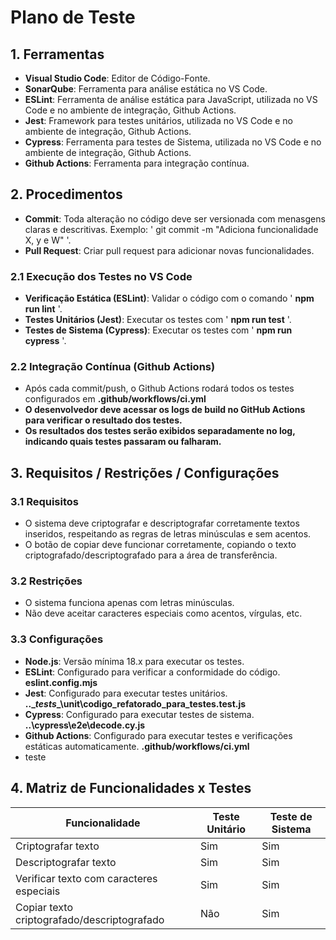 # Plano de Teste

## 1. Ferramentas
- **Visual Studio Code**: Editor de Código-Fonte.
- **SonarQube**: Ferramenta para análise estática no VS Code.
- **ESLint**: Ferramenta de análise estática para JavaScript, utilizada no VS Code e no ambiente de integração, Github Actions.
- **Jest**: Framework para testes unitários, utilizada no VS Code e no ambiente de integração, Github Actions.
- **Cypress**: Ferramenta para testes de Sistema, utilizada no VS Code e no ambiente de integração, Github Actions.
- **Github Actions**: Ferramenta para integração contínua.
  
## 2. Procedimentos
- **Commit**: Toda alteração no código deve ser versionada com menasgens claras e descritivas.
    Exemplo: ' git commit -m "Adiciona funcionalidade X, y e W" '.
- **Pull Request**: Criar pull request para adicionar novas funcionalidades.

### 2.1 Execução dos Testes no VS Code
- **Verificação Estática (ESLint)**: Validar o código com o comando ' **npm run lint** '.
- **Testes Unitários (Jest)**: Executar os testes com ' **npm run test** '.
- **Testes de Sistema (Cypress)**: Executar os testes com ' **npm run cypress** '.
  
### 2.2 **Integração Contínua (Github Actions)**
- Após cada commit/push, o Github Actions rodará todos os testes configurados em **.github/workflows/ci.yml** 
- **O desenvolvedor deve acessar os logs de build no GitHub Actions para verificar o resultado dos testes.**
- **Os resultados dos testes serão exibidos separadamente no log, indicando quais testes passaram ou falharam.**

## 3. Requisitos / Restrições / Configurações

### 3.1 Requisitos
- O sistema deve criptografar e descriptografar corretamente textos inseridos, respeitando as regras de letras minúsculas e sem acentos.
- O botão de copiar deve funcionar corretamente, copiando o texto criptografado/descriptografado para a área de transferência.

### 3.2 Restrições
- O sistema funciona apenas com letras minúsculas.
- Não deve aceitar caracteres especiais como acentos, vírgulas, etc.

### 3.3 Configurações
- **Node.js**: Versão mínima 18.x para executar os testes. 
- **ESLint**: Configurado para verificar a conformidade do código. **eslint.config.mjs**
- **Jest**: Configurado para executar testes unitários. **..\__tests__\unit\codigo_refatorado_para_testes.test.js**
- **Cypress**: Configurado para executar testes de sistema. **..\cypress\e2e\decode.cy.js**
- **Github Actions**: Configurado para executar testes e verificações estáticas automaticamente. **.github/workflows/ci.yml**
- teste

## 4. Matriz de Funcionalidades x Testes
| Funcionalidade                          | Teste Unitário | Teste de Sistema |
|-----------------------------------------|----------------|------------------|
| Criptografar texto                      | Sim            | Sim              |
| Descriptografar texto                   | Sim            | Sim              |
| Verificar texto com caracteres especiais| Sim            | Sim              |
| Copiar texto criptografado/descriptografado | Não            | Sim              |






